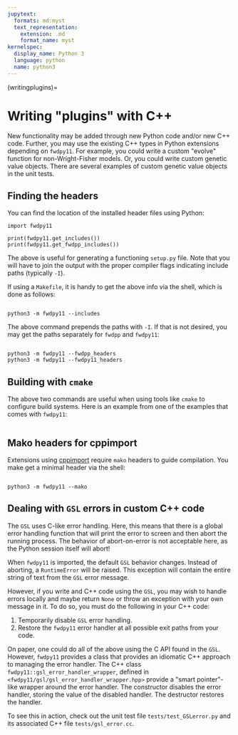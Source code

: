 ```yaml
---
jupytext:
  formats: md:myst
  text_representation:
    extension: .md
    format_name: myst
kernelspec:
  display_name: Python 3
  language: python
  name: python3
---
```


(writingplugins)=

# Writing "plugins" with C++

New functionality may be added through new Python code and/or new C++ code.
Further, you may use the existing C++ types in Python extensions depending on
`fwdpy11`.  For example, you could write a custom "evolve" function for
non-Wright-Fisher models.  Or, you could write custom genetic value objects.
There are several examples of custom genetic value objects in the unit tests.

## Finding the headers

You can find the location of the installed header files using Python:

```{code-cell} python
import fwdpy11

print(fwdpy11.get_includes())
print(fwdpy11.get_fwdpp_includes())
```

The above is useful for generating a functioning `setup.py` file.  Note that you will have
to join the output with the proper compiler flags indicating include paths (typically `-I`).

If using a `Makefile`, it is handy to get the above info via the shell, which is done as follows:

```{code-block} bash

python3 -m fwdpy11 --includes

```

The above command prepends the paths with `-I`.  If that is not desired,
you may get the paths separately for `fwdpp` and `fwdpy11`:

```{code-block} bash

python3 -m fwdpy11 --fwdpp_headers
python3 -m fwdpy11 --fwdpy11_headers

```

## Building with `cmake`

The above two commands are useful when using tools like `cmake` to configure build systems.  Here is an example
from one of the examples that comes with `fwdpy11`:

```{literalinclude} ../../examples/plugin/CMakeLists.txt

```

## Mako headers for cppimport

Extensions using [cppimport][cppimport] require `mako` headers to guide compilation.  You make get a minimal header via the shell:

```{code-block} bash

python3 -m fwdpy11 --mako

```

[cppimport]: https://github.com/tbenthompson/cppimport

## Dealing with `GSL` errors in custom C++ code

The `GSL` uses C-like error handling.  Here, this means that there is a global error handling function
that will print the error to screen and then abort the running process.  The behavior of abort-on-error is not
acceptable here, as the Python session itself will abort!

When `fwdpy11` is imported, the default `GSL` behavior changes.  Instead of aborting, a `RuntimeError` will be raised.
This exception will contain the entire string of text from the `GSL` error message.

However, if you write and C++ code using the `GSL`, you may wish to handle errors locally and maybe return `None` or throw
an exception with your own message in it.  To do so, you must do the following in your C++ code:

1. Temporarily disable `GSL` error handling.
2. Restore the `fwdpy11` error handler at all possible exit paths from your code.

On paper, one could do all of the above using the C API found in the `GSL`.  However, `fwdpy11` provides a class that
provides an idiomatic C++ approach to managing the error handler.  The C++ class `fwdpy11::gsl_error_handler_wrapper`,
defined in `<fwdpy11/gsl/gsl_error_handler_wrapper.hpp>` provide a "smart pointer"-like wrapper around the error
handler. The constructor disables the error handler, storing the value of the disabled handler.  The destructor restores
the handler.

To see this in action, check out the unit test file `tests/test_GSLerror.py` and its associated C++ file
`tests/gsl_error.cc`.


